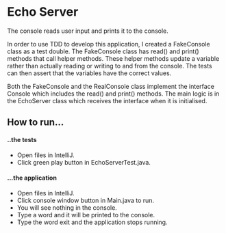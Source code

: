 # Echo Server

The console reads user input and prints it to the console. 

In order to use TDD to develop this application, I created a FakeConsole class as a test double. The FakeConsole class has read() and print() methods that call helper methods. These helper methods update a variable rather than actually reading or writing to and from the console. The tests can then assert that the variables have the correct values.

Both the FakeConsole and the RealConsole class implement the interface Console which includes the read() and print() methods. The main logic is in the EchoServer class which receives the interface when it is initialised.

## How to run...

#### ..the tests

- Open files in IntelliJ. 
- Click green play button in EchoServerTest.java.

#### ...the application

- Open files in IntelliJ.
- Click console window button in Main.java to run.
- You will see nothing in the console.
- Type a word and it will be printed to the console.
- Type the word exit and the application stops running.

